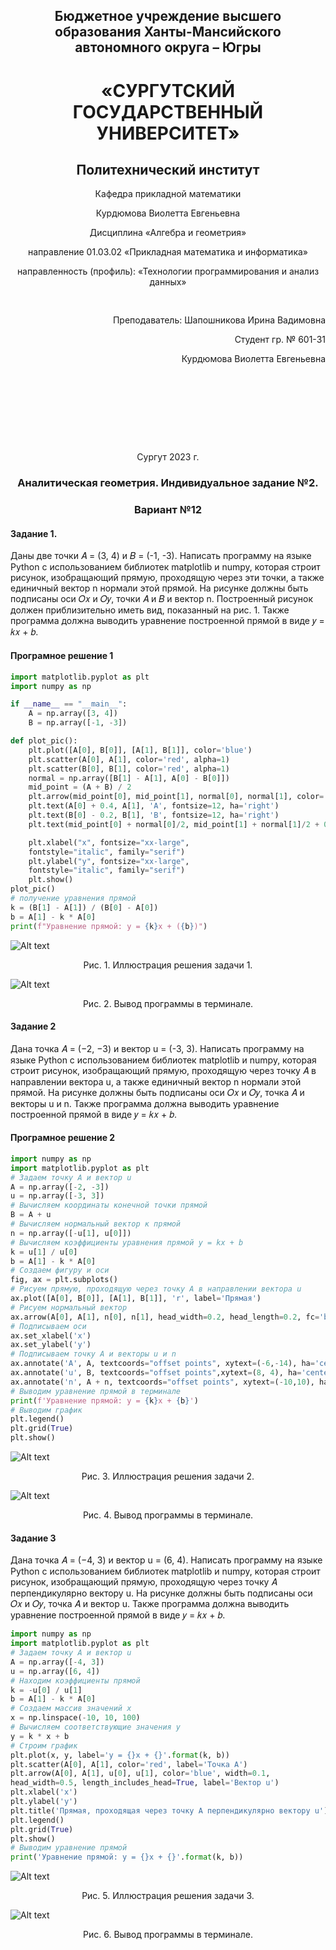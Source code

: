 <h2 style="text-align: center;">Бюджетное учреждение высшего образования Ханты-Мансийского автономного округа – Югры</h2>

<h1 style="text-align: center;">«СУРГУТСКИЙ ГОСУДАРСТВЕННЫЙ УНИВЕРСИТЕТ»</h1>

<h2 style="text-align: center;">Политехнический институт</h2>

<p style="text-align: center;">Кафедра прикладной математики</p>

<p style="text-align: center;">Курдюмова Виолетта Евгеньевна</p>

<p style="text-align: center;">Дисциплина «Алгебра и геометрия»</p>

<p style="text-align: center;">направление 01.03.02 «Прикладная математика и информатика»</p>

<p style="text-align: center;">направленность (профиль): «Технологии программирования и анализ данных»</p>

<pre>

</pre>

<p style="text-align: right;">Преподаватель: Шапошникова Ирина Вадимовна  </p>

<p style="text-align: right;">Студент гр. № 601-31</p>

<p style="text-align: right;">Курдюмова Виолетта Евгеньевна</p>

<pre>







</pre>

<p style="text-align: center;">Сургут 2023 г.</p>



<h3 style="text-align: center;">Аналитическая геометрия. Индивидуальное задание
№2.</h3>
<h3 style="text-align: center;">Вариант №12</h3>

#### Задание 1.

Даны две точки 𝐴 = (3, 4) и 𝐵 = (-1, -3). Написать программу на языке
Python с использованием библиотек matplotlib и numpy, которая строит рисунок,
изобращающий прямую, проходящую через эти точки, а также единичный вектор n
нормали этой прямой. На рисунке должны быть подписаны оси 𝑂𝑥 и 𝑂𝑦, точки 𝐴 и
𝐵 и вектор n. Построенный рисунок должен приблизительно иметь вид, показанный
на рис. 1. Также программа должна выводить уравнение построенной прямой в виде
𝑦 = 𝑘𝑥 + 𝑏.

#### Програмное решение 1

```python
import matplotlib.pyplot as plt 
import numpy as np

if __name__ == "__main__":
    A = np.array([3, 4])
    B = np.array([-1, -3])

def plot_pic():
    plt.plot([A[0], B[0]], [A[1], B[1]], color='blue')
    plt.scatter(A[0], A[1], color='red', alpha=1)
    plt.scatter(B[0], B[1], color='red', alpha=1)
    normal = np.array([B[1] - A[1], A[0] - B[0]])
    mid_point = (A + B) / 2
    plt.arrow(mid_point[0], mid_point[1], normal[0], normal[1], color='red', head_width=0.15, head_length=0.3, fc='red', ec='red')
    plt.text(A[0] + 0.4, A[1], 'A', fontsize=12, ha='right')
    plt.text(B[0] - 0.2, B[1], 'B', fontsize=12, ha='right')
    plt.text(mid_point[0] + normal[0]/2, mid_point[1] + normal[1]/2 + 0.2, 'n', fontsize=12, ha='right')

    plt.xlabel("x", fontsize="xx-large",
    fontstyle="italic", family="serif")
    plt.ylabel("y", fontsize="xx-large",
    fontstyle="italic", family="serif")
    plt.show()
plot_pic()
# получение уравнения прямой
k = (B[1] - A[1]) / (B[0] - A[0])
b = A[1] - k * A[0]
print(f"Уравнение прямой: y = {k}x + ({b})")
```

![Alt text](1.1.png)

<p style="text-align: center;">Рис. 1. Иллюстрация решения задачи 1.</p>

![Alt text](2023-12-14_21-14-01.png)

<p style="text-align: center;">Рис. 2. Вывод программы в терминале.</p>



#### Задание 2

Дана точка 𝐴 = (−2, −3) и вектор u = (-3, 3). Написать программу на языке Python
с использованием библиотек matplotlib и numpy, которая строит рисунок, изобращающий
прямую, проходящую через точку 𝐴 в направлении вектора u, а также единичный вектор n
нормали этой прямой. На рисунке должны быть подписаны оси 𝑂𝑥 и 𝑂𝑦, точка 𝐴 и векторы
u и n. Также программа должна выводить уравнение построенной прямой в виде
𝑦 = 𝑘𝑥 + 𝑏.


#### Програмное решение 2
```python
import numpy as np
import matplotlib.pyplot as plt
# Задаем точку A и вектор u
A = np.array([-2, -3])
u = np.array([-3, 3])
# Вычисляем координаты конечной точки прямой
B = A + u
# Вычисляем нормальный вектор к прямой
n = np.array([-u[1], u[0]])
# Вычисляем коэффициенты уравнения прямой y = kx + b
k = u[1] / u[0]
b = A[1] - k * A[0]
# Создаем фигуру и оси
fig, ax = plt.subplots()
# Рисуем прямую, проходящую через точку A в направлении вектора u
ax.plot([A[0], B[0]], [A[1], B[1]], 'r', label='Прямая')
# Рисуем нормальный вектор
ax.arrow(A[0], A[1], n[0], n[1], head_width=0.2, head_length=0.2, fc='b', ec='b', label='Нормаль')
# Подписываем оси
ax.set_xlabel('x')
ax.set_ylabel('y')
# Подписываем точку A и векторы u и n
ax.annotate('A', A, textcoords="offset points", xytext=(-6,-14), ha='center')
ax.annotate('u', B, textcoords="offset points",xytext=(8, 4), ha='center')
ax.annotate('n', A + n, textcoords="offset points", xytext=(-10,10), ha='center')
# Выводим уравнение прямой в терминале
print(f'Уравнение прямой: y = {k}x + {b}')
# Выводим график
plt.legend()
plt.grid(True)
plt.show()

```

![Alt text](2.1.png)

<p style="text-align: center;">Рис. 3. Иллюстрация решения задачи 2.</p>

![Alt text](2023-12-14_21-27-19.png)

<p style="text-align: center;">Рис. 4. Вывод программы в терминале.</p>


#### Задание 3

Дана точка 𝐴 = (−4, 3) и вектор u = (6, 4). Написать программу на
языке Python с использованием библиотек matplotlib и numpy, которая строит
рисунок, изобращающий прямую, проходящую через точку 𝐴 перпендикулярно
вектору u. На рисунке должны быть подписаны оси 𝑂𝑥 и
𝑂𝑦, точка 𝐴 и вектор u. Также программа должна выводить уравнение построенной
прямой в виде 𝑦 = 𝑘𝑥 + 𝑏.

```PYTHON
import numpy as np
import matplotlib.pyplot as plt
# Задаем точку A и вектор u
A = np.array([-4, 3])
u = np.array([6, 4])
# Находим коэффициенты прямой
k = -u[0] / u[1]
b = A[1] - k * A[0]
# Создаем массив значений x
x = np.linspace(-10, 10, 100)
# Вычисляем соответствующие значения y
y = k * x + b
# Строим график
plt.plot(x, y, label='y = {}x + {}'.format(k, b))
plt.scatter(A[0], A[1], color='red', label='Точка A')
plt.arrow(A[0], A[1], u[0], u[1], color='blue', width=0.1,
head_width=0.5, length_includes_head=True, label='Вектор u')
plt.xlabel('x')
plt.ylabel('y')
plt.title('Прямая, проходящая через точку A перпендикулярно вектору u')
plt.legend()
plt.grid(True)
plt.show()
# Выводим уравнение прямой
print('Уравнение прямой: y = {}x + {}'.format(k, b))

```

![Alt text](3.1.png)

<p style="text-align: center;">Рис. 5. Иллюстрация решения задачи 3.</p>

![Alt text](2023-12-14_21-32-09.png)

<p style="text-align: center;">Рис. 6. Вывод программы в терминале.</p>